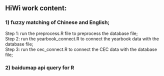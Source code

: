 ## HiWi work content:

### 1) fuzzy matching of Chinese and English;
Step 1: run the preprocess.R file to preprocess the database file;  
Step 2: run the yearbook_connect.R to connect the yearbook data with the database file;  
Step 3: run the cec_connect.R to connect the CEC data with the database file; 


### 2) baidumap api query for R 
